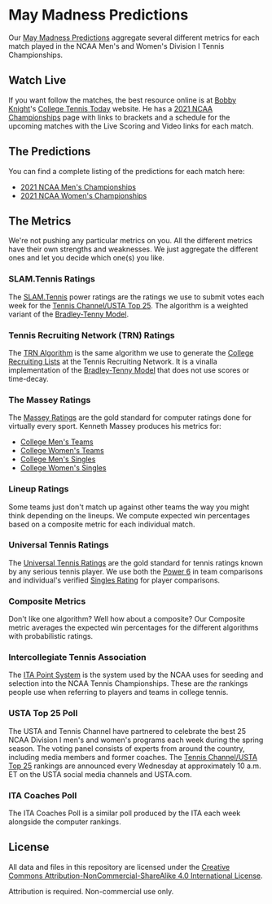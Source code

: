 # May Madness Predictions

Our [May Madness Predictions](./index.md) aggregate several different metrics for each match played in the NCAA Men's and Women's Division I Tennis Championships.

## Watch Live

If you want follow the matches, the best resource online is at [Bobby Knight](https://twitter.com/College10s2day)'s [College Tennis Today](https://www.collegetennistoday.com/) website. He has a [2021 NCAA Championships](https://www.collegetennistoday.com/2021-ncaa-championships/) page with links to brackets and a schedule for the upcoming matches with the Live Scoring and Video links for each match.

## The Predictions

You can find a complete listing of the predictions for each match here:

- [2021 NCAA Men's Championships](./2020-21/ncaam)
- [2021 NCAA Women's Championships](./2020-21/ncaaw)

## The Metrics

We're not pushing any particular metrics on you. All the different metrics have their own strengths and weaknesses. We just aggregate the different ones and let you decide which one(s) you like.

### SLAM.Tennis Ratings

The [SLAM.Tennis](https://www.slam.tennis/teams/rankings.asp) power ratings are the ratings we use to submit votes each week for the [Tennis Channel/USTA Top 25](https://www.usta.com/en/home/play/college-tennis/programs/national/top-25.html). The algorithm is a weighted variant of the [Bradley-Tenny Model](https://en.wikipedia.org/wiki/Bradley%E2%80%93Terry_model).

### Tennis Recruiting Network (TRN) Ratings

The [TRN Algorithm](https://tennisrecruiting.net/article.asp?id=2499) is the same algorithm we use to generate the [College Recruiting Lists](https://tennisrecruiting.net/Boys.asp) at the Tennis Recruiting Network. It is a vinalla implementation of the [Bradley-Tenny Model](https://en.wikipedia.org/wiki/Bradley%E2%80%93Terry_model) that does not use scores or time-decay.

### The Massey Ratings

The [Massey Ratings](https://www.masseyratings.com/) are the gold standard for computer ratings done for virtually every sport. Kenneth Massey produces his metrics for:

- [College Men's Teams](https://www.masseyratings.com/ctm/ratings)
- [College Women's Teams](https://www.masseyratings.com/ctw/ratings)
- [College Men's Singles](https://www.masseyratings.com/ctms/ratings)
- [College Women's Singles](https://www.masseyratings.com/ctws/ratings)

### Lineup Ratings

Some teams just don't match up against other teams the way you might think depending on the lineups. We compute expected win percentages based on a composite metric for each individual match.

### Universal Tennis Ratings

The [Universal Tennis Ratings](https://www.myutr.com/) are the gold standard for tennis ratings known by any serious tennis player. We use both the [Power 6](https://app.myutr.com/search?type=colleges&utrFitPosition=6&utrMax=16&utrMin=1&utrTeamType=singles&utrType=verified) in team comparisons and individual's verified [Singles Rating](https://support.myutr.com/en/support/solutions/articles/9000151830-understanding-the-algorithm-complete-summary) for player comparisons.

### Composite Metrics

Don't like one algorithm? Well how about a composite? Our Composite metric averages the expected win percentages for the different algorithms with probabilistic ratings.

### Intercollegiate Tennis Association

The [ITA Point System](https://www.wearecollegetennis.com/ita-rankings/rankings-explained/) is the system used by the NCAA uses for seeding and selection into the NCAA Tennis Championships. These are _the_ rankings people use when referring to players and teams in college tennis.

### USTA Top 25 Poll

The USTA and Tennis Channel have partnered to celebrate the best 25 NCAA Division I men's and women's programs each week during the spring season. The voting panel consists of experts from around the country, including media members and former coaches. The [Tennis Channel/USTA Top 25](https://www.usta.com/en/home/play/college-tennis/programs/national/top-25.html) rankings are announced every Wednesday at approximately 10 a.m. ET on the USTA social media channels and USTA.com.

### ITA Coaches Poll

The ITA Coaches Poll is a similar poll produced by the ITA each week alongside the computer rankings.

## License

All data and files in this repository are licensed under the [Creative Commons Attribution-NonCommercial-ShareAlike 4.0 International License](http://creativecommons.org/licenses/by-nc-sa/4.0/).

Attribution is required. Non-commercial use only.

